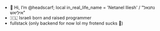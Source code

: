 - 👋 Hi, I’m @headscarf; local in_real_life_name = 'Netanel Iliesh' / "נתנאל איליאש"
- 🇮🇱 Israeli born and raised programmer
- fullstack (only backend for now lol my frotend sucks 🤣)

<!---
headscarf/headscarf is a ✨ special ✨ repository because its `README.md` (this file) appears on your GitHub profile.
You can click the Preview link to take a look at your changes.
--->

